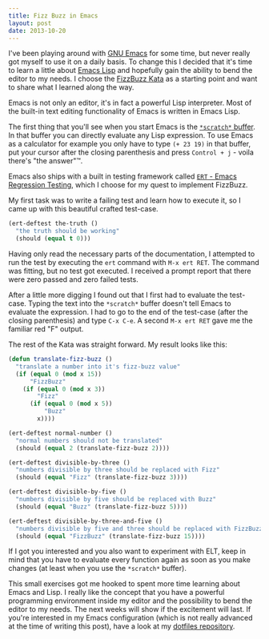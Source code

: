 ```yaml
---
title: Fizz Buzz in Emacs
layout: post
date: 2013-10-20
---
```


I've been playing around with
[GNU Emacs](http://www.gnu.org/software/emacs/) for some time, but
never really got myself to use it on a daily basis.  To change this I
decided that it's time to learn a little about
[Emacs Lisp](http://en.wikipedia.org/wiki/Emacs_Lisp) and hopefully
gain the ability to bend the editor to my needs. I choose the
[FizzBuzz Kata](http://codingdojo.org/cgi-bin/wiki.pl?KataFizzBuzz) as
a starting point and want to share what I learned along the way.



Emacs is not only an editor, it's in fact a powerful Lisp
interpreter.  Most of the built-in text editing functionality of Emacs
is written in Emacs Lisp.

The first thing that you'll see when you start Emacs is the
[`*scratch*` buffer](http://www.gnu.org/software/emacs/manual/html_node/emacs/Lisp-Interaction.html).
In that buffer you can directly evaluate any Lisp expression.  To use
Emacs as a calculator for example you only have to type `(+ 23 19)` in
that buffer, put your cursor after the closing parenthesis
and press `Control + j` - voila there's "the answer"&trade;.

Emacs also ships with a built in testing framework called
[`ERT` - Emacs Regression Testing](http://www.gnu.org/software/emacs/manual/html_node/ert/),
which I choose for my quest to implement FizzBuzz.

My first task was to write a failing test and learn how to execute it,
so I came up with this beautiful crafted test-case.

```lisp
(ert-deftest the-truth ()
  "the truth should be working"
  (should (equal t 0)))
```

Having only read the necessary parts of the documentation, I attempted
to run the test by executing the `ert` command with `M-x ert RET`. The
command was fitting, but no test got executed. I received a prompt
report that there were zero passed and zero failed tests.

After a little more digging I found out that I first had to evaluate
the test-case.  Typing the text into the `*scratch*` buffer doesn't
tell Emacs to evaluate the expression.  I had to go to the end of the
test-case (after the closing parenthesis) and type `C-x C-e`. A second
`M-x ert RET` gave me the familiar red "F" output.

The rest of the Kata was straight forward. My result looks like this:

```lisp
(defun translate-fizz-buzz ()
  "translate a number into it's fizz-buzz value"
  (if (equal 0 (mod x 15))
      "FizzBuzz"
    (if (equal 0 (mod x 3))
        "Fizz"
      (if (equal 0 (mod x 5))
          "Buzz"
        x))))

(ert-deftest normal-number ()
  "normal numbers should not be translated"
  (should (equal 2 (translate-fizz-buzz 2))))

(ert-deftest divisible-by-three ()
  "numbers divisible by three should be replaced with Fizz"
  (should (equal "Fizz" (translate-fizz-buzz 3))))

(ert-deftest divisible-by-five ()
  "numbers divisible by five should be replaced with Buzz"
  (should (equal "Buzz" (translate-fizz-buzz 5))))

(ert-deftest divisible-by-three-and-five ()
  "numbers divisible by five and three should be replaced with FizzBuzz"
  (should (equal "FizzBuzz" (translate-fizz-buzz 15))))
```

If I got you interested and you also want to experiment with ELT, keep
in mind that you have to evaluate every function again as soon as you
make changes (at least when you use the `*scratch*` buffer).

This small exercises got me hooked to spent more time learning about
Emacs and Lisp. I really like the concept that you have a powerful
programming environment inside my editor and the possibility to bend
the editor to my needs. The next weeks will show if the excitement
will last. If you're interested in my Emacs configuration (which is
not really advanced at the time of writing this post), have a look at
my
[dotfiles repository](https://github.com/JanAhrens/dotfiles/tree/master/.emacs.d/).
